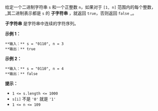 给定一个二进制字符串 `s` 和一个正整数 `n`，如果对于 `[1, n]` 范围内的每个整数， _其二进制表示都是  `s` 的 **子字符串**
，就返回 `true`，否则返回 `false` _。

**子字符串**  是字符串中连续的字符序列。



**示例 1：**

    
    
    **输入：** s = "0110", n = 3
    **输出：** true
    

**示例 2：**

    
    
    **输入：** s = "0110", n = 4
    **输出：** false
    



**提示：**

  * `1 <= s.length <= 1000`
  * `s[i]` 不是 `'0'` 就是 `'1'`
  * `1 <= n <= 109`

